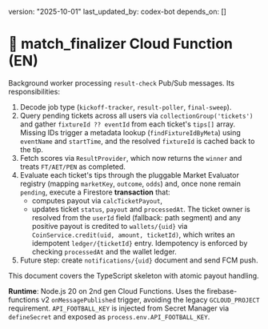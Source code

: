 version: "2025-10-01"
last_updated_by: codex-bot
depends_on: []

# 🧮 match_finalizer Cloud Function (EN)

Background worker processing `result-check` Pub/Sub messages. Its responsibilities:

1. Decode job type (`kickoff-tracker`, `result-poller`, `final-sweep`).
2. Query pending tickets across all users via `collectionGroup('tickets')` and gather `fixtureId ?? eventId` from each ticket's `tips[]` array. Missing IDs trigger a metadata lookup (`findFixtureIdByMeta`) using `eventName` and `startTime`, and the resolved `fixtureId` is cached back to the tip.
3. Fetch scores via `ResultProvider`, which now returns the `winner` and treats `FT/AET/PEN` as completed.
4. Evaluate each ticket's tips through the pluggable Market Evaluator registry (mapping `marketKey`, `outcome`, `odds`) and, once none remain `pending`, execute a Firestore **transaction** that:
   - computes payout via `calcTicketPayout`,
   - updates ticket `status`, `payout` and `processedAt`.
   The ticket owner is resolved from the `userId` field (fallback: path segment) and any positive payout is credited to `wallets/{uid}` via `CoinService.credit(uid, amount, ticketId)`, which writes an idempotent `ledger/{ticketId}` entry.
   Idempotency is enforced by checking `processedAt` and the wallet ledger.
5. Future step: create `notifications/{uid}` document and send FCM push.

This document covers the TypeScript skeleton with atomic payout handling.

**Runtime**: Node.js 20 on 2nd gen Cloud Functions.
Uses the firebase-functions v2 `onMessagePublished` trigger, avoiding the legacy `GCLOUD_PROJECT` requirement.
`API_FOOTBALL_KEY` is injected from Secret Manager via `defineSecret` and exposed as `process.env.API_FOOTBALL_KEY`.
